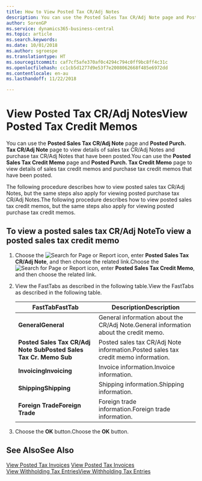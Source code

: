 ```yaml
---
title: How to View Posted Tax CR/Adj Notes
description: You can use the Posted Sales Tax CR/Adj Note page and Posted Purch. Tax CR/Adj Note page to view details of sales tax CR/Adj Notes and purchase tax CR/Adj Notes that have been posted.
author: SorenGP
ms.service: dynamics365-business-central
ms.topic: article
ms.search.keywords: 
ms.date: 10/01/2018
ms.author: sgroespe
ms.translationtype: HT
ms.sourcegitcommit: caf7cf5afe370af0c4294c794c0ff9bc8ff4c31c
ms.openlocfilehash: cc1cb5d1277d9e53f7e2008062668f485e6972dd
ms.contentlocale: en-au
ms.lasthandoff: 11/22/2018

---
```

# <a name="view-posted-tax-credit-memos"></a><span data-ttu-id="0fb2e-103">View Posted Tax CR/Adj Notes</span><span class="sxs-lookup"><span data-stu-id="0fb2e-103">View Posted Tax Credit Memos</span></span>
<span data-ttu-id="0fb2e-104">You can use the **Posted Sales Tax CR/Adj Note** page and **Posted Purch. Tax CR/Adj Note** page to view details of sales tax CR/Adj Notes and purchase tax CR/Adj Notes that have been posted.</span><span class="sxs-lookup"><span data-stu-id="0fb2e-104">You can use the **Posted Sales Tax Credit Memo** page and **Posted Purch. Tax Credit Memo** page to view details of sales tax credit memos and purchase tax credit memos that have been posted.</span></span>  

<span data-ttu-id="0fb2e-105">The following procedure describes how to view posted sales tax CR/Adj Notes, but the same steps also apply for viewing posted purchase tax CR/Adj Notes.</span><span class="sxs-lookup"><span data-stu-id="0fb2e-105">The following procedure describes how to view posted sales tax credit memos, but the same steps also apply for viewing posted purchase tax credit memos.</span></span>  

## <a name="to-view-a-posted-sales-tax-credit-memo"></a><span data-ttu-id="0fb2e-106">To view a posted sales tax CR/Adj Note</span><span class="sxs-lookup"><span data-stu-id="0fb2e-106">To view a posted sales tax credit memo</span></span>  

1.  <span data-ttu-id="0fb2e-107">Choose the ![Search for Page or Report](../../media/ui-search/search_small.png "Search for Page or Report icon") icon, enter **Posted Sales Tax CR/Adj Note**, and then choose the related link.</span><span class="sxs-lookup"><span data-stu-id="0fb2e-107">Choose the ![Search for Page or Report](../../media/ui-search/search_small.png "Search for Page or Report icon") icon, enter **Posted Sales Tax Credit Memo**, and then choose the related link.</span></span>  
2.  <span data-ttu-id="0fb2e-108">View the FastTabs as described in the following table.</span><span class="sxs-lookup"><span data-stu-id="0fb2e-108">View the FastTabs as described in the following table.</span></span>  

    |<span data-ttu-id="0fb2e-109">FastTab</span><span class="sxs-lookup"><span data-stu-id="0fb2e-109">FastTab</span></span>|<span data-ttu-id="0fb2e-110">Description</span><span class="sxs-lookup"><span data-stu-id="0fb2e-110">Description</span></span>|  
    |-------------|---------------------------------------|  
    |<span data-ttu-id="0fb2e-111">**General**</span><span class="sxs-lookup"><span data-stu-id="0fb2e-111">**General**</span></span>|<span data-ttu-id="0fb2e-112">General information about the CR/Adj Note.</span><span class="sxs-lookup"><span data-stu-id="0fb2e-112">General information about the credit memo.</span></span>|  
    |<span data-ttu-id="0fb2e-113">**Posted Sales Tax CR/Adj Note Sub**</span><span class="sxs-lookup"><span data-stu-id="0fb2e-113">**Posted Sales Tax Cr. Memo Sub**</span></span>|<span data-ttu-id="0fb2e-114">Posted sales tax CR/Adj Note information.</span><span class="sxs-lookup"><span data-stu-id="0fb2e-114">Posted sales tax credit memo information.</span></span>|  
    |<span data-ttu-id="0fb2e-115">**Invoicing**</span><span class="sxs-lookup"><span data-stu-id="0fb2e-115">**Invoicing**</span></span>|<span data-ttu-id="0fb2e-116">Invoice information.</span><span class="sxs-lookup"><span data-stu-id="0fb2e-116">Invoice information.</span></span>|  
    |<span data-ttu-id="0fb2e-117">**Shipping**</span><span class="sxs-lookup"><span data-stu-id="0fb2e-117">**Shipping**</span></span>|<span data-ttu-id="0fb2e-118">Shipping information.</span><span class="sxs-lookup"><span data-stu-id="0fb2e-118">Shipping information.</span></span>|  
    |<span data-ttu-id="0fb2e-119">**Foreign Trade**</span><span class="sxs-lookup"><span data-stu-id="0fb2e-119">**Foreign Trade**</span></span>|<span data-ttu-id="0fb2e-120">Foreign trade information.</span><span class="sxs-lookup"><span data-stu-id="0fb2e-120">Foreign trade information.</span></span>|  

3.  <span data-ttu-id="0fb2e-121">Choose the **OK** button.</span><span class="sxs-lookup"><span data-stu-id="0fb2e-121">Choose the **OK** button.</span></span>  

## <a name="see-also"></a><span data-ttu-id="0fb2e-122">See Also</span><span class="sxs-lookup"><span data-stu-id="0fb2e-122">See Also</span></span>  
 <span data-ttu-id="0fb2e-123">[View Posted Tax Invoices](how-to-view-posted-tax-invoices.md) </span><span class="sxs-lookup"><span data-stu-id="0fb2e-123">[View Posted Tax Invoices](how-to-view-posted-tax-invoices.md) </span></span>  
 [<span data-ttu-id="0fb2e-124">View Withholding Tax Entries</span><span class="sxs-lookup"><span data-stu-id="0fb2e-124">View Withholding Tax Entries</span></span>](how-to-view-withholding-tax-entries.md)

